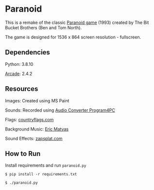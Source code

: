 # Paranoid

This is a remake of the classic [Paranoid game](https://archive.org/details/msdos_Paranoid_shareware) (1993) 
created by The Bit Bucket Brothers (Ben and Tom North).

The game is designed for 1536 x 864 screen resolution - fullscreen.

## Dependencies
Python: 3.8.10

[Arcade](https://api.arcade.academy/en/latest/): 2.4.2

## Resources
Images: Created using MS Paint

Sounds: Recorded using [Audio Converter Program4PC](https://www.program4pc.com/)

Flags: [countryflags.com](https://www.countryflags.com/)

Background Music: [Eric Matyas](https://soundimage.org/)

Sound Effects: [zapsplat.com](https://www.zapsplat.com/)

## How to Run
Install requirements and run `paranoid.py`
```shell
$ pip install -r requirements.txt

$ ./paranoid.py
```